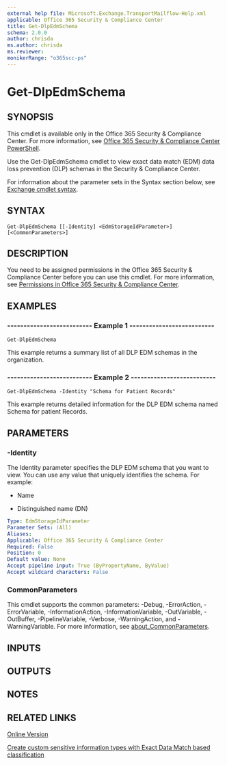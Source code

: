```yaml
---
external help file: Microsoft.Exchange.TransportMailflow-Help.xml
applicable: Office 365 Security & Compliance Center
title: Get-DlpEdmSchema
schema: 2.0.0
author: chrisda
ms.author: chrisda
ms.reviewer:
monikerRange: "o365scc-ps"
---
```


# Get-DlpEdmSchema

## SYNOPSIS
This cmdlet is available only in the Office 365 Security & Compliance Center. For more information, see [Office 365 Security & Compliance Center PowerShell](https://docs.microsoft.com/powershell/exchange/office-365-scc/office-365-scc-powershell).

Use the Get-DlpEdmSchema cmdlet to view exact data match (EDM) data loss prevention (DLP) schemas in the Security & Compliance Center.

For information about the parameter sets in the Syntax section below, see [Exchange cmdlet syntax](https://docs.microsoft.com/powershell/exchange/exchange-server/exchange-cmdlet-syntax).

## SYNTAX

```
Get-DlpEdmSchema [[-Identity] <EdmStorageIdParameter>] [<CommonParameters>]
```

## DESCRIPTION
You need to be assigned permissions in the Office 365 Security & Compliance Center before you can use this cmdlet. For more information, see [Permissions in Office 365 Security & Compliance Center](https://go.microsoft.com/fwlink/p/?LinkId=511920).

## EXAMPLES

### -------------------------- Example 1 --------------------------
```
Get-DlpEdmSchema
```

This example returns a summary list of all DLP EDM schemas in the organization.

### -------------------------- Example 2 --------------------------
```
Get-DlpEdmSchema -Identity "Schema for Patient Records"
```

This example returns detailed information for the DLP EDM schema named Schema for patient Records.

## PARAMETERS

### -Identity
The Identity parameter specifies the DLP EDM schema that you want to view. You can use any value that uniquely identifies the schema. For example:

- Name

- Distinguished name (DN)

```yaml
Type: EdmStorageIdParameter
Parameter Sets: (All)
Aliases:
Applicable: Office 365 Security & Compliance Center
Required: False
Position: 0
Default value: None
Accept pipeline input: True (ByPropertyName, ByValue)
Accept wildcard characters: False
```

### CommonParameters
This cmdlet supports the common parameters: -Debug, -ErrorAction, -ErrorVariable, -InformationAction, -InformationVariable, -OutVariable, -OutBuffer, -PipelineVariable, -Verbose, -WarningAction, and -WarningVariable. For more information, see [about_CommonParameters](https://go.microsoft.com/fwlink/p/?LinkID=113216).

## INPUTS

###  

## OUTPUTS

###  

## NOTES

## RELATED LINKS

[Online Version](https://docs.microsoft.com/powershell/module/exchange/policy-and-compliance-dlp/Get-DlpEdmSchema)

[Create custom sensitive information types with Exact Data Match based classification](https://docs.microsoft.com/office365/securitycompliance/create-custom-sensitive-info-type-edm)
